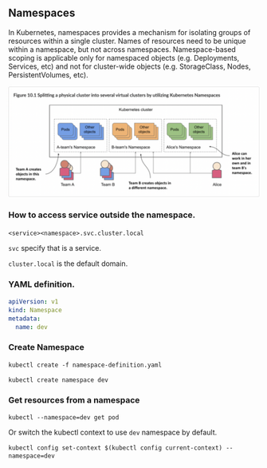 ## Namespaces

In Kubernetes, namespaces provides a mechanism for isolating groups of resources within a single cluster. Names of resources need to be unique within a namespace, but not across namespaces. Namespace-based scoping is applicable only for namespaced objects (e.g. Deployments, Services, etc) and not for cluster-wide objects (e.g. StorageClass, Nodes, PersistentVolumes, etc).

![Namespaces](./images/namespaces.png)

### How to access service outside the namespace.

`<service><namespace>.svc.cluster.local`

`svc` specify that is a service.

`cluster.local` is the default domain.

### YAML definition.

```yaml
apiVersion: v1
kind: Namespace
metadata:
  name: dev
```

### Create Namespace

```console
kubectl create -f namespace-definition.yaml
```
```console
kubectl create namespace dev
```

### Get resources from a namespace

```console
kubectl --namespace=dev get pod
```

Or switch the kubectl context to use `dev` namespace by default.

```console
kubectl config set-context $(kubectl config current-context) --namespace=dev
```